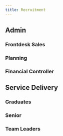 ```yaml
---
title: Recruitment
---
```


## Admin

### Frontdesk Sales

### Planning

### Financial Controller

## Service Delivery

### Graduates

### Senior

### Team Leaders
